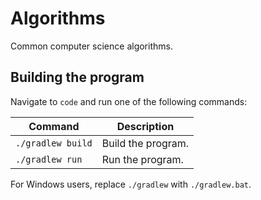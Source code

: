 # Algorithms
Common computer science algorithms.

## Building the program
Navigate to `code` and run one of the following commands:

| Command                     | Description                    |
|-----------------------------|--------------------------------|
| `./gradlew build`           | Build the program.             |
| `./gradlew run`             | Run the program.               |

For Windows users, replace `./gradlew` with `./gradlew.bat`.
